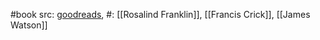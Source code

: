 #book 
src: [goodreads](https://www.goodreads.com/book/show/56769579-the-secret-of-life), 
#: [[Rosalind Franklin]], [[Francis Crick]], [[James Watson]]

